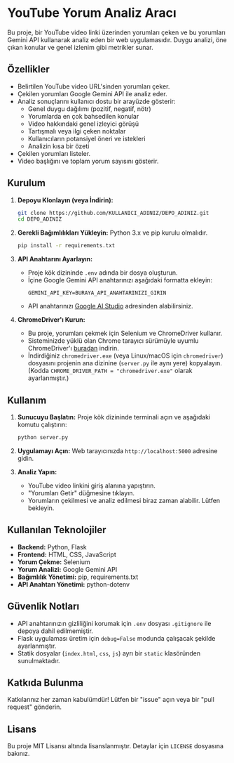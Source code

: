 # YouTube Yorum Analiz Aracı

Bu proje, bir YouTube video linki üzerinden yorumları çeken ve bu yorumları Gemini API kullanarak analiz eden bir web uygulamasıdır. Duygu analizi, öne çıkan konular ve genel izlenim gibi metrikler sunar.

## Özellikler

*   Belirtilen YouTube video URL'sinden yorumları çeker.
*   Çekilen yorumları Google Gemini API ile analiz eder.
*   Analiz sonuçlarını kullanıcı dostu bir arayüzde gösterir:
    *   Genel duygu dağılımı (pozitif, negatif, nötr)
    *   Yorumlarda en çok bahsedilen konular
    *   Video hakkındaki genel izleyici görüşü
    *   Tartışmalı veya ilgi çeken noktalar
    *   Kullanıcıların potansiyel öneri ve istekleri
    *   Analizin kısa bir özeti
*   Çekilen yorumları listeler.
*   Video başlığını ve toplam yorum sayısını gösterir.

## Kurulum

1.  **Depoyu Klonlayın (veya İndirin):**
    ```bash
    git clone https://github.com/KULLANICI_ADINIZ/DEPO_ADINIZ.git
    cd DEPO_ADINIZ
    ```

2.  **Gerekli Bağımlılıkları Yükleyin:**
    Python 3.x ve pip kurulu olmalıdır.
    ```bash
    pip install -r requirements.txt
    ```

3.  **API Anahtarını Ayarlayın:**
    *   Proje kök dizininde `.env` adında bir dosya oluşturun.
    *   İçine Google Gemini API anahtarınızı aşağıdaki formatta ekleyin:
        ```
        GEMINI_API_KEY=BURAYA_API_ANAHTARINIZI_GIRIN
        ```
    *   API anahtarınızı [Google AI Studio](https://aistudio.google.com/app/apikey) adresinden alabilirsiniz.

4.  **ChromeDriver'ı Kurun:**
    *   Bu proje, yorumları çekmek için Selenium ve ChromeDriver kullanır.
    *   Sisteminizde yüklü olan Chrome tarayıcı sürümüyle uyumlu ChromeDriver'ı [buradan](https://chromedriver.chromium.org/downloads) indirin.
    *   İndirdiğiniz `chromedriver.exe` (veya Linux/macOS için `chromedriver`) dosyasını projenin ana dizinine (`server.py` ile aynı yere) kopyalayın. (Kodda `CHROME_DRIVER_PATH = "chromedriver.exe"` olarak ayarlanmıştır.)

## Kullanım

1.  **Sunucuyu Başlatın:**
    Proje kök dizininde terminali açın ve aşağıdaki komutu çalıştırın:
    ```bash
    python server.py
    ```

2.  **Uygulamayı Açın:**
    Web tarayıcınızda `http://localhost:5000` adresine gidin.

3.  **Analiz Yapın:**
    *   YouTube video linkini giriş alanına yapıştırın.
    *   "Yorumları Getir" düğmesine tıklayın.
    *   Yorumların çekilmesi ve analiz edilmesi biraz zaman alabilir. Lütfen bekleyin.

## Kullanılan Teknolojiler

*   **Backend:** Python, Flask
*   **Frontend:** HTML, CSS, JavaScript
*   **Yorum Çekme:** Selenium
*   **Yorum Analizi:** Google Gemini API
*   **Bağımlılık Yönetimi:** pip, requirements.txt
*   **API Anahtarı Yönetimi:** python-dotenv

## Güvenlik Notları

*   API anahtarınızın gizliliğini korumak için `.env` dosyası `.gitignore` ile depoya dahil edilmemiştir.
*   Flask uygulaması üretim için `debug=False` modunda çalışacak şekilde ayarlanmıştır.
*   Statik dosyalar (`index.html`, `css`, `js`) ayrı bir `static` klasöründen sunulmaktadır.

## Katkıda Bulunma

Katkılarınız her zaman kabulümdür! Lütfen bir "issue" açın veya bir "pull request" gönderin.

## Lisans

Bu proje MIT Lisansı altında lisanslanmıştır. Detaylar için `LICENSE` dosyasına bakınız. 